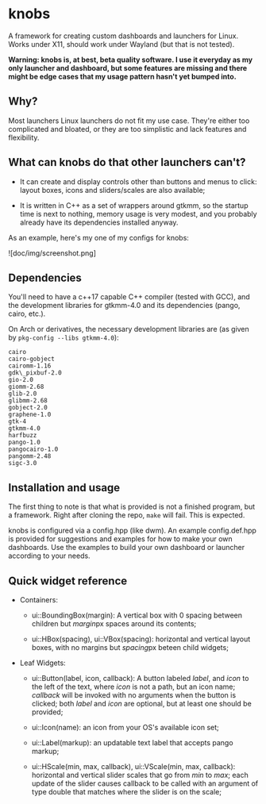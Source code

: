 # knobs

A framework for creating custom dashboards and launchers for Linux. Works under
X11, should work under Wayland (but that is not tested).

**Warning: knobs is, at best, beta quality software. I use it everyday as my
only launcher and dashboard, but some features are missing and there might be
edge cases that my usage pattern hasn't yet bumped into.**

## Why?

Most launchers Linux launchers do not fit my use case. They're either too
complicated and bloated, or they are too simplistic and lack features and
flexibility.

## What can knobs do that other launchers can't?

- It can create and display controls other than buttons and menus to click:
  layout boxes, icons and sliders/scales are also available;

- It is written in C++ as a set of wrappers around gtkmm, so the startup time
  is next to nothing, memory usage is very modest, and you probably already
  have its dependencies installed anyway.

As an example, here's my one of my configs for knobs:

![doc/img/screenshot.png]

## Dependencies

You'll need to have a c++17 capable C++ compiler (tested with GCC), and the
development libraries for gtkmm-4.0 and its dependencies (pango, cairo, etc.).

On Arch or derivatives, the necessary development libraries are (as given by
`pkg-config --libs gtkmm-4.0`):

```
cairo
cairo-gobject
cairomm-1.16
gdk\_pixbuf-2.0
gio-2.0
giomm-2.68
glib-2.0
glibmm-2.68
gobject-2.0
graphene-1.0
gtk-4
gtkmm-4.0
harfbuzz
pango-1.0
pangocairo-1.0
pangomm-2.48
sigc-3.0
```

## Installation and usage

The first thing to note is that what is provided is not a finished program, but
a framework. Right after cloning the repo, `make` will fail. This is expected.

knobs is configured via a config.hpp (like dwm). An example config.def.hpp is
provided for suggestions and examples for how to make your own dashboards. Use
the examples to build your own dashboard or launcher according to your needs.

## Quick widget reference

- Containers:

    - ui::BoundingBox(margin): A vertical box with 0 spacing between children
      but *margin*px spaces around its contents;

    - ui::HBox(spacing), ui::VBox(spacing): horizontal and vertical layout
      boxes, with no margins but *spacing*px beteen child widgets;

- Leaf Widgets:

    - ui::Button(label, icon, callback): A button labeled *label*, and *icon*
      to the left of the text, where *icon* is not a path, but an icon name;
      *callback* will be invoked with no arguments when the button is clicked;
      both *label* and *icon* are optional, but at least one should be provided;

    - ui::Icon(name): an icon from your OS's available icon set;

    - ui::Label(markup): an updatable text label that accepts pango markup;

    - ui::HScale(min, max, callback), ui::VScale(min, max, callback):
      horizontal and vertical slider scales that go from *min* to *max*; each
      update of the slider causes callback to be called with an argument of
      type double that matches where the slider is on the scale;

